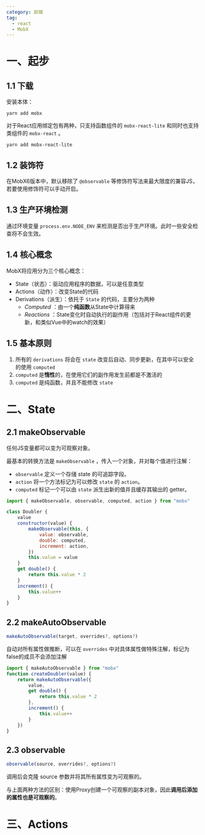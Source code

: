 ```yaml
---
category: 前端
tag:
  - react
  - MobX
---
```




# 一、起步

## 1.1 下载

安装本体：

```
yarn add mobx
```

对于React应用绑定包有两种，只支持函数组件的 ` mobx-react-lite ` 和同时也支持类组件的 ` mobx-react ` 。

```
yarn add mobx-react-lite
```



## 1.2 装饰符

在MobX6版本中，默认移除了 `@observable` 等修饰符写法来最大限度的兼容JS，若要使用修饰符可以手动开启。



## 1.3 生产环境检测

通过环境变量 `process.env.NODE_ENV`  来检测是否出于生产环境。此时一些安全检查将不会生效。



## 1.4 核心概念

MobX将应用分为三个核心概念：

- State（状态）：驱动应用程序的数据，可以是任意类型
- Actions（动作）：改变State的代码
- Derivations（派生）：依托于 `State` 的代码，主要分为两种
   -  *Computed* ：由一个**纯函数**从State中计算得来
   -  *Reactions* ：State变化时自动执行的副作用（包括对于React组件的更新，和类似Vue中的watch的效果）

## 1.5 基本原则

1. 所有的 `derivations`  将会在 `state` 改变后自动、同步更新，在其中可以安全的使用 `computed` 
2.  `computed` 是**惰性**的，在使用它们的副作用发生前都是不激活的
3.  `computed` 是纯函数，并且不能修改 `state`



# 二、State

## 2.1 makeObservable

任何JS变量都可以变为可观察对象。

最基本的转换方法是 `makeObservable`  ，传入一个对象，并对每个值进行注解：

- `observable` 定义一个存储 state 的可追踪字段。
- `action` 将一个方法标记为可以修改 `state` 的 `action`。
- `computed` 标记一个可以由 `state` 派生出新的值并且缓存其输出的 getter。

```javascript
import { makeObservable, observable, computed, action } from "mobx"

class Doubler {
    value
    constructor(value) {
        makeObservable(this, {
            value: observable,
            double: computed,
            increment: action,
        })
        this.value = value
    }
    get double() {
        return this.value * 2
    }
    increment() {
        this.value++
    }
}
```

## 2.2 makeAutoObservable

```javascript
makeAutoObservable(target, overrides?, options?)
```

自动对所有属性做推断，可以在 `overrides` 中对具体属性做特殊注解，标记为false的成员不会添加注解

```javascript
import { makeAutoObservable } from "mobx"
function createDoubler(value) {
    return makeAutoObservable({
        value,
        get double() {
            return this.value * 2
        },
        increment() {
            this.value++
        }
    })
}
```



## 2.3 observable

```javascript
observable(source, overrides?, options?)
```

调用后会克隆 source 参数并将其所有属性变为可观察的。

与上面两种方法的区别：使用Proxy创建一个可观察的副本对象，因此**调用后添加的属性也是可观察的**。



# 三、Actions

